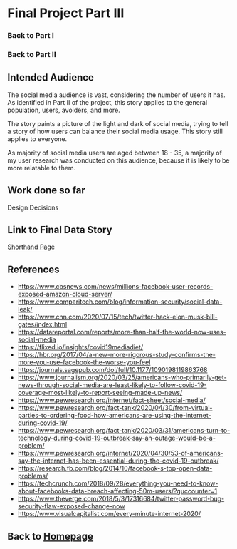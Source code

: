 # Final Project Part III

### Back to Part I
### Back to Part II

## Intended Audience
The social media audience is vast, considering the number of users it has. As identified in Part II of the project, this story applies to the general population, users, avoiders, and more.

The story paints a picture of the light and dark of social media, trying to tell a story of how users can balance their social media usage. This story still applies to everyone.

As majority of social media users are aged between 18 - 35, a majority of my user research was conducted on this audience, because it is likely to be more relatable to them.

## Work done so far

Design Decisions


## Link to Final Data Story
[Shorthand Page](https://carnegiemellon.shorthandstories.com/the-social-dilemma/index.html)

## References
* https://www.cbsnews.com/news/millions-facebook-user-records-exposed-amazon-cloud-server/
* https://www.comparitech.com/blog/information-security/social-data-leak/
* https://www.cnn.com/2020/07/15/tech/twitter-hack-elon-musk-bill-gates/index.html
* https://datareportal.com/reports/more-than-half-the-world-now-uses-social-media
* https://flixed.io/insights/covid19mediadiet/
* https://hbr.org/2017/04/a-new-more-rigorous-study-confirms-the-more-you-use-facebook-the-worse-you-feel
* https://journals.sagepub.com/doi/full/10.1177/1090198119863768
* https://www.journalism.org/2020/03/25/americans-who-primarily-get-news-through-social-media-are-least-likely-to-follow-covid-19-coverage-most-likely-to-report-seeing-made-up-news/
* https://www.pewresearch.org/internet/fact-sheet/social-media/
* https://www.pewresearch.org/fact-tank/2020/04/30/from-virtual-parties-to-ordering-food-how-americans-are-using-the-internet-during-covid-19/
* https://www.pewresearch.org/fact-tank/2020/03/31/americans-turn-to-technology-during-covid-19-outbreak-say-an-outage-would-be-a-problem/
* https://www.pewresearch.org/internet/2020/04/30/53-of-americans-say-the-internet-has-been-essential-during-the-covid-19-outbreak/
* https://research.fb.com/blog/2014/10/facebook-s-top-open-data-problems/
* https://techcrunch.com/2018/09/28/everything-you-need-to-know-about-facebooks-data-breach-affecting-50m-users/?guccounter=1
* https://www.theverge.com/2018/5/3/17316684/twitter-password-bug-security-flaw-exposed-change-now
* https://www.visualcapitalist.com/every-minute-internet-2020/

## Back to [Homepage](https://jeromelek.github.io/tellingstorieswithdataportfolio/)
